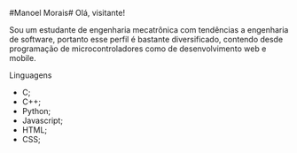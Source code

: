 #Manoel Morais#
Olá, visitante!

Sou um estudante de engenharia mecatrônica com tendências a engenharia de software, portanto esse perfil é bastante diversificado, contendo desde programação de microcontroladores como de desenvolvimento web e mobile.

Linguagens
- C;
- C++;
- Python;
- Javascript;
- HTML;
- CSS;
